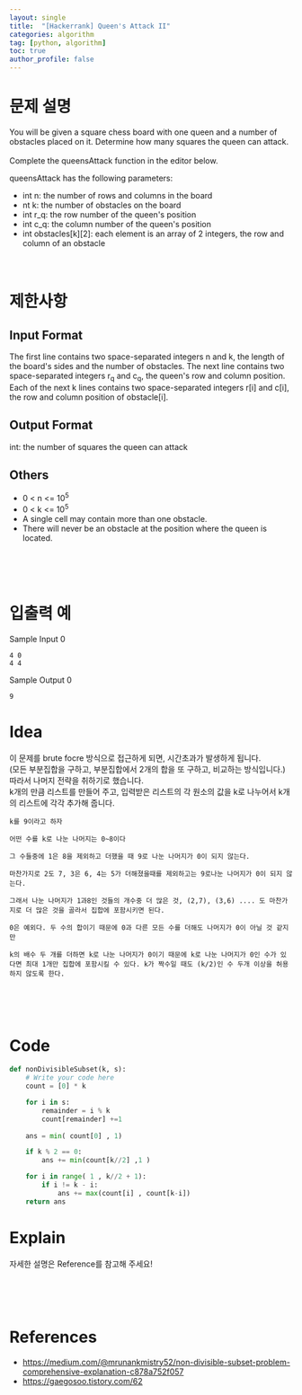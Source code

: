 ```yaml
---
layout: single
title:  "[Hackerrank] Queen's Attack II"
categories: algorithm
tag: [python, algorithm]
toc: true
author_profile: false
---
```



# 문제 설명
You will be given a square chess board with one queen and a number of obstacles placed on it. Determine how many squares the queen can attack.
<br/><br/>
Complete the queensAttack function in the editor below.

queensAttack has the following parameters:
- int n: the number of rows and columns in the board
- nt k: the number of obstacles on the board
- int r_q: the row number of the queen's position
- int c_q: the column number of the queen's position
- int obstacles[k][2]: each element is an array of 2 integers, the row and column of an obstacle
<br/><br/><br/>

# 제한사항

## Input Format

The first line contains two space-separated integers n and k, the length of the board's sides and the number of obstacles.
The next line contains two space-separated integers r<sub>q</sub> and c<sub>q</sub>, the queen's row and column position.
Each of the next k lines contains two space-separated integers r[i] and c[i], the row and column position of obstacle[i].

## Output Format

int: the number of squares the queen can attack


## Others
- 0 &lt; n &lt;= 10<sup>5</sup>
- 0 &lt; k &lt;= 10<sup>5</sup>
- A single cell may contain more than one obstacle.
- There will never be an obstacle at the position where the queen is located.

<br/><br/><br/>


# 입출력 예

Sample Input 0
```
4 0
4 4
```
Sample Output 0
```
9
```

# Idea

<p>
이 문제를 brute focre 방식으로 접근하게 되면, 시간초과가 발생하게 됩니다.<br/>
(모든 부분집합을 구하고, 부분집합에서 2개의 합을 또 구하고, 비교하는 방식입니다.)<br/>
따라서 나머지 전략을 취하기로 했습니다.<br/>
k개의 만큼 리스트를 만들어 주고, 입력받은 리스트의 각 원소의 값을 k로 나누어서 k개의 리스트에 각각 추가해 줍니다.<br/>

```
k를 9이라고 하자

어떤 수를 k로 나눈 나머지는 0~8이다

그 수들중에 1은 8을 제외하고 더했을 때 9로 나눈 나머지가 0이 되지 않는다.

마찬가지로 2도 7, 3은 6, 4는 5가 더해졌을때를 제외하고는 9로나눈 나머지가 0이 되지 않는다.

그래서 나눈 나머지가 1과8인 것들의 개수중 더 많은 것, (2,7), (3,6) .... 도 마찬가지로 더 많은 것을 골라서 집합에 포함시키면 된다.

0은 예외다. 두 수의 합이기 때문에 0과 다른 모든 수를 더해도 나머지가 0이 아닐 것 같지만

k의 배수 두 개를 더하면 k로 나눈 나머지가 0이기 때문에 k로 나눈 나머지가 0인 수가 있다면 최대 1개만 집합에 포함시킬 수 있다. k가 짝수일 때도 (k/2)인 수 두개 이상을 허용하지 않도록 한다. 
```

</p>
<br/><br/><br/>

# Code

```python
def nonDivisibleSubset(k, s):
    # Write your code here
    count = [0] * k

    for i in s:
        remainder = i % k
        count[remainder] +=1
    
    ans = min( count[0] , 1)          

    if k % 2 == 0:                    
        ans += min(count[k//2] ,1 )

    for i in range( 1 , k//2 + 1):    
        if i != k - i:           
            ans += max(count[i] , count[k-i])
    return ans
```


# Explain
자세한 설명은 Reference를 참고해 주세요!


<br/><br/><br/>





# References

<ul>
  <li><a href="https://medium.com/@mrunankmistry52/non-divisible-subset-problem-comprehensive-explanation-c878a752f057" target="_blank">https://medium.com/@mrunankmistry52/non-divisible-subset-problem-comprehensive-explanation-c878a752f057</a></li>
  <li><a href="https://gaegosoo.tistory.com/62" target="_blank">https://gaegosoo.tistory.com/62</a></li>
  
</ul>

